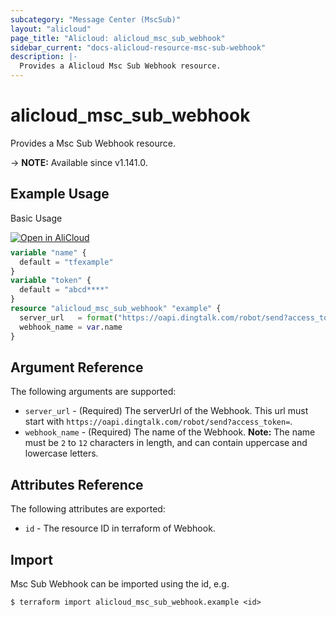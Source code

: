 ```yaml
---
subcategory: "Message Center (MscSub)"
layout: "alicloud"
page_title: "Alicloud: alicloud_msc_sub_webhook"
sidebar_current: "docs-alicloud-resource-msc-sub-webhook"
description: |-
  Provides a Alicloud Msc Sub Webhook resource.
---
```


# alicloud_msc_sub_webhook

Provides a Msc Sub Webhook resource.

-> **NOTE:** Available since v1.141.0.

## Example Usage

Basic Usage

<div style="display: block;margin-bottom: 40px;"><div class="oics-button" style="float: right;position: absolute;margin-bottom: 10px;">
  <a href="https://api.aliyun.com/api-tools/terraform?resource=alicloud_msc_sub_webhook&exampleId=50c682fd-ad2a-60b7-b141-135c461765a4628f6c0e&activeTab=example&spm=docs.r.msc_sub_webhook.0.50c682fdad&intl_lang=EN_US" target="_blank">
    <img alt="Open in AliCloud" src="https://img.alicdn.com/imgextra/i1/O1CN01hjjqXv1uYUlY56FyX_!!6000000006049-55-tps-254-36.svg" style="max-height: 44px; max-width: 100%;">
  </a>
</div></div>

```terraform
variable "name" {
  default = "tfexample"
}
variable "token" {
  default = "abcd****"
}
resource "alicloud_msc_sub_webhook" "example" {
  server_url   = format("https://oapi.dingtalk.com/robot/send?access_token=%s", var.token)
  webhook_name = var.name
}
```

## Argument Reference

The following arguments are supported:

* `server_url` - (Required) The serverUrl of the Webhook. This url must start with `https://oapi.dingtalk.com/robot/send?access_token=`.
* `webhook_name` - (Required) The name of the Webhook. **Note:** The name must be `2` to `12` characters in length, and can contain uppercase and lowercase letters.

## Attributes Reference

The following attributes are exported:

* `id` - The resource ID in terraform of Webhook.

## Import

Msc Sub Webhook can be imported using the id, e.g.

```shell
$ terraform import alicloud_msc_sub_webhook.example <id>
```
